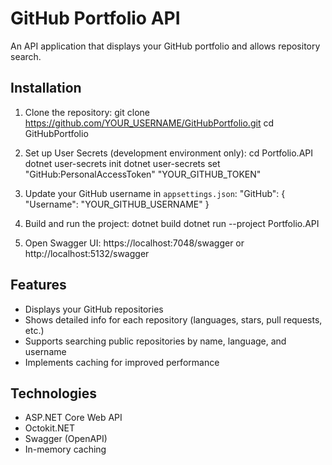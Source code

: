 # GitHub Portfolio API

An API application that displays your GitHub portfolio and allows repository search.

## Installation

1. Clone the repository:
   git clone https://github.com/YOUR_USERNAME/GitHubPortfolio.git
   cd GitHubPortfolio

2. Set up User Secrets (development environment only):
   cd Portfolio.API
   dotnet user-secrets init
   dotnet user-secrets set "GitHub:PersonalAccessToken" "YOUR_GITHUB_TOKEN"

3. Update your GitHub username in `appsettings.json`:
   "GitHub": {
     "Username": "YOUR_GITHUB_USERNAME"
   }

4. Build and run the project:
   dotnet build
   dotnet run --project Portfolio.API

5. Open Swagger UI:
   https://localhost:7048/swagger
   or  
   http://localhost:5132/swagger

## Features

- Displays your GitHub repositories
- Shows detailed info for each repository (languages, stars, pull requests, etc.)
- Supports searching public repositories by name, language, and username
- Implements caching for improved performance

## Technologies

- ASP.NET Core Web API  
- Octokit.NET  
- Swagger (OpenAPI)  
- In-memory caching
